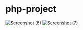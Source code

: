 # php-project
![Screenshot (6)](https://github.com/AnkitRaj629/php-project/assets/138218535/e6f8453c-de1c-4fcf-a3dc-ea19c3e03e7d)
![Screenshot (7)](https://github.com/AnkitRaj629/php-project/assets/138218535/9bbc736a-cd05-49d3-8c58-ac789dbeda26)
